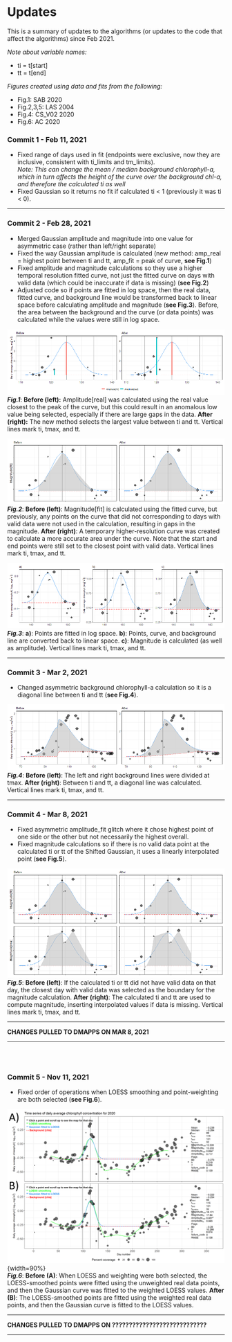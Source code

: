 # Updates

This is a summary of updates to the algorithms (or updates to the code that affect the algorithms) since Feb 2021.  

*Note about variable names:*  

- ti = t[start]  
- tt = t[end]  

*Figures created using data and fits from the following:*  

- Fig.1: SAB 2020  
- Fig.2,3,5: LAS 2004  
- Fig.4: CS_V02 2020  
- Fig.6: AC 2020  


### Commit 1 - Feb 11, 2021

- Fixed range of days used in fit (endpoints were exclusive, now they are inclusive, consistent with ti_limits and tm_limits).  
  *Note: This can change the mean / median background chlorophyll-a, which in turn affects the height of the curve over the background chl-a, and therefore the calculated ti as well*  
- Fixed Gaussian so it returns no fit if calculated ti < 1 (previously it was ti < 0).  

***

### Commit 2 - Feb 28, 2021

- Merged Gaussian amplitude and magnitude into one value for asymmetric case (rather than left/right separate)  
- Fixed the way Gaussian amplitude is calculated (new method: amp_real = highest point between ti and tt, amp_fit = peak of curve, **see Fig.1**)  
- Fixed amplitude and magnitude calculations so they use a higher temporal resolution fitted curve, not just the fitted curve on days with valid data (which could be inaccurate if data is missing) (**see Fig.2**)  
- Adjusted code so if points are fitted in log space, then the real data, fitted curve, and background line would be transformed back to linear space before calculating amplitude and magnitude (**see Fig.3**). Before, the area between the background and the curve (or data points) was calculated while the values were still in log space.  

![Fig.1](images/phytofit_updates_fig01.png)
_**Fig.1**_: **Before (left):** Amplitude[real] was calculated using the real value closest to the peak of the curve, but this could result in an anomalous low value being selected, especially if there are large gaps in the data. **After (right):** The new method selects the largest value between ti and tt. Vertical lines mark ti, tmax, and tt.  

![Fig.2](images/phytofit_updates_fig02.png)
_**Fig.2**_: **Before (left)**: Magnitude[fit] is calculated using the fitted curve, but previously, any points on the curve that did not corresponding to days with valid data were not used in the calculation, resulting in gaps in the magnitude. **After (right)**: A temporary higher-resolution curve was created to calculate a more accurate area under the curve. Note that the start and end points were still set to the closest point with valid data. Vertical lines mark ti, tmax, and tt.  

![Fig.3](images/phytofit_updates_fig03.png)
_**Fig.3**_: **a)**: Points are fitted in log space. **b)**: Points, curve, and background line are converted back to linear space. **c)**: Magnitude is calculated (as well as amplitude). Vertical lines mark ti, tmax, and tt.  


***

### Commit 3 - Mar 2, 2021

- Changed asymmetric background chlorophyll-a calculation so it is a diagonal line between ti and tt (**see Fig.4**).  

![Fig.4](images/phytofit_updates_fig04.png)
_**Fig.4**_: **Before (left)**: The left and right background lines were divided at tmax. **After (right)**: Between ti and tt, a diagonal line was calculated. Vertical lines mark ti, tmax, and tt.  


***

### Commit 4 - Mar 8, 2021

- Fixed asymmetric amplitude_fit glitch where it chose highest point of one side or the other but not necessarily the highest overall.  
- Fixed magnitude calculations so if there is no valid data point at the calculated ti or tt of the Shifted Gaussian, it uses a linearly interpolated point (**see Fig.5**).  

![Fig.5](images/phytofit_updates_fig05.png)
_**Fig.5**_: **Before (left)**: If the calculated ti or tt did not have valid data on that day, the closest day with valid data was selected as the boundary for the magnitude calculation. **After (right)**: The calculated ti and tt are used to compute magnitude, inserting interpolated values if data is missing. Vertical lines mark ti, tmax, and tt.  

***

**CHANGES PULLED TO DMAPPS ON MAR 8, 2021**

***

<br><br>

### Commit 5 - Nov 11, 2021

- Fixed order of operations when LOESS smoothing and point-weighting are both selected (**see Fig.6**).  

![Fig.6](images/phytofit_updates_fig06.png){width=90%}  
_**Fig.6**_: **Before (A)**: When LOESS and weighting were both selected, the LOESS-smoothed points were fitted using the unweighted real data points, and then the Gaussian curve was fitted to the weighted LOESS values. **After (B)**: The LOESS-smoothed points are fitted using the weighted real data points, and then the Gaussian curve is fitted to the LOESS values.  



***

**CHANGES PULLED TO DMAPPS ON ????????????????????????????**

***

<br><br>


